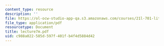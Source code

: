 ```yaml
---
content_type: resource
description: ''
file: https://ol-ocw-studio-app-qa.s3.amazonaws.com/courses/21l-701-literary-interpretation-interpreting-poetry-fall-2003/c988a022585d597f401fb4f4d5884d42_lecture7m.pdf
file_type: application/pdf
resourcetype: Document
title: lecture7m.pdf
uid: c988a022-585d-597f-401f-b4f4d5884d42
---
```


